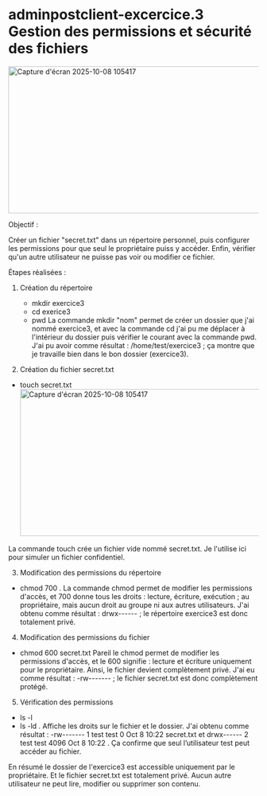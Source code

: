 # adminpostclient-excercice.3 Gestion des permissions et sécurité des fichiers

<img width="544" height="295" alt="Capture d'écran 2025-10-08 105417" src="https://github.com/user-attachments/assets/754890b4-3267-473d-9374-cf32db47d9a3" />

Objectif :

Créer un fichier "secret.txt" dans un répertoire personnel, puis configurer les permissions pour que seul le propriétaire puiss y accéder. Enfin, vérifier qu'un autre utilisateur ne puisse pas voir ou modifier ce fichier.

Étapes réalisées : 

1. Création du répertoire
   - mkdir exercice3
   - cd exerice3
   - pwd
La commande mkdir "nom" permet de créer un dossier que j'ai nommé exercice3, et avec la commande cd j'ai pu me déplacer à l'intérieur du dossier puis vérifier le courant avec la commande pwd.
J'ai pu avoir comme résultat : /home/test/exercice3 ; ça montre que je travaille bien dans le bon dossier (exercice3).

2. Création du fichier secret.txt
  - touch secret.txt<img width="544" height="295" alt="Capture d'écran 2025-10-08 105417" src="https://github.com/user-attachments/assets/e44cca24-a53d-4f83-9ec0-dbc0b7a25ae1" />

La commande touch crée un fichier vide nommé secret.txt. Je l'utilise ici pour simuler un fichier confidentiel.

3. Modification des permissions du répertoire
  - chmod 700 .
La commande chmod permet de modifier les permissions d'accès, et 700 donne tous les droits : lecture, écriture, exécution ; au propriétaire, mais aucun droit au groupe ni aux autres utilisateurs.
J'ai obtenu comme résultat : drwx------ ; le répertoire exercice3 est donc totalement privé.

4. Modification des permissions du fichier
  - chmod 600 secret.txt
Pareil le chmod permet de modifier les permissions d'accès, et le 600 signifie : lecture et écriture uniquement pour le propriétaire. Ainsi, le fichier devient complètement privé.
J'ai eu comme résultat : -rw------- ; le fichier secret.txt est donc complètement protégé.

5. Vérification des permissions
  - ls -l
  - ls -ld .
Affiche les droits sur le fichier et le dossier.
J'ai obtenu comme résultat : -rw------- 1 test test 0 Oct  8 10:22 secret.txt et drwx------ 2 test test 4096 Oct  8 10:22 .
Ça confirme que seul l’utilisateur test peut accéder au fichier.

En résumé le dossier de l'exercice3 est accessible uniquement par le propriétaire. Et le fichier secret.txt est totalement privé. Aucun autre utilisateur ne peut lire, modifier ou supprimer son contenu.
